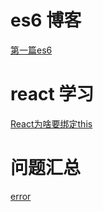 # es6 博客

[第一篇es6](https://github.com/977106024/es6-blog/issues/1)

# react 学习
[React为啥要绑定this](https://github.com/977106024/Blog/blob/master/book/react-this.md#react-%E4%B8%BA%E5%95%A5%E8%A6%81%E7%BB%91%E5%AE%9Athis)

# 问题汇总
[error](https://github.com/977106024/Blog/issues/2)
